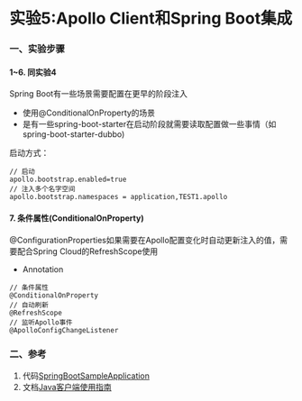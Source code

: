 实验5:Apollo Client和Spring Boot集成
======

### 一、实验步骤

#### 1~6. 同实验4

Spring Boot有一些场景需要配置在更早的阶段注入

* 使用@ConditionalOnProperty的场景
* 是有一些spring-boot-starter在启动阶段就需要读取配置做一些事情（如spring-boot-starter-dubbo)


启动方式：
```
// 启动
apollo.bootstrap.enabled=true
// 注入多个名字空间
apollo.bootstrap.namespaces = application,TEST1.apollo
```

#### 7. 条件属性(ConditionalOnProperty)

@ConfigurationProperties如果需要在Apollo配置变化时自动更新注入的值，需要配合Spring Cloud的RefreshScope使用

* Annotation
```
// 条件属性
@ConditionalOnProperty
// 自动刷新
@RefreshScope
// 监听Apollo事件
@ApolloConfigChangeListener
```


### 二、参考

1. 代码[SpringBootSampleApplication](https://github.com/ctripcorp/apollo/blob/master/apollo-demo/src/main/java/com/ctrip/framework/apollo/demo/spring/springBootDemo/SpringBootSampleApplication.java)
2. 文档[Java客户端使用指南](https://github.com/ctripcorp/apollo/wiki/Java%E5%AE%A2%E6%88%B7%E7%AB%AF%E4%BD%BF%E7%94%A8%E6%8C%87%E5%8D%97)




